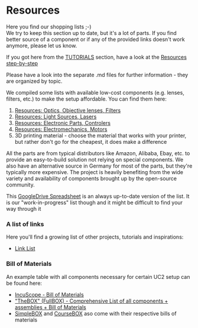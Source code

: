 # Resources
Here you find our shopping lists ;-)  
We try to keep this section up to date, but it's a lot of parts. If you find better source of a component or if any of the provided links doesn't work anymore, please let us know.

If you got here from the [TUTORIALS](../) section, have a look at the [Resources step-by-step](Resources_step_by_step.md)

Please have a look into the separate .md files for further information - they are organized by topic.

We compiled some lists with available low-cost components (e.g. lenses, filters, etc.) to make the setup affordable.
You can find them here:

1. [Resources: Optics, Objective lenses, Filters](Resources_Optics.md)
1. [Resources: Light Sources, Lasers](Resources_Lightsources.md)
1. [Resources: Electronic Parts, Controlers](Resources_Electronics.md)
1. [Resources: Electromechanics, Motors](Resources_Mechanics.md)
1. 3D printing material - choose the material that works with your printer, but rather don't go for the cheapest, it does make a difference

All the parts are from typical distributors like Amazon, Alibaba, Ebay, etc. to provide an easy-to-build solution not relying on special components. We also have an alternative source in Germany for most of the parts, but they're typically more expensive. The project is heavily benefiting from the wide variety and availability of components brought up by the open-source community.

This [GoogleDrive Spreadsheet](https://docs.google.com/spreadsheets/d/1U1MndGKRCs0LKE5W8VGreCv9DJbQVQv7O6kgLlB6ZmE/edit?usp=sharing) is an always up-to-date version of the list. It is our "work-in-progress" list though and it might be difficult to find your way through it

### A list of links
Here you'll find a growing list of other projects, tutorials and inspirations:

* [Link List](./RESSOURCES/Resources_Knowledge.md)

### Bill of Materials
An example table with all components necessary for certain UC2 setup can be found here:

* [IncuScope - Bill of Materials](https://docs.google.com/spreadsheets/d/1U1MndGKRCs0LKE5W8VGreCv9DJbQVQv7O6kgLlB6ZmE/edit?usp=sharing)
* ["TheBOX" (FullBOX) - Comprehensive List of all components + assemblies + Bill of Materials](../../TheBOX/FullBOX)
* [SimpleBOX](../../TheBOX/SimpleBOX/BUILD_ME) and [CourseBOX](../../TheBOX/CourseBOX/BUILD_ME) aso come with their respective bills of materials
